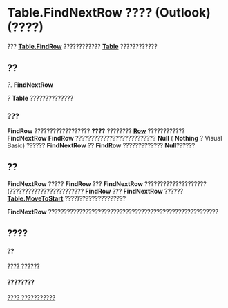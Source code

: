 
# Table.FindNextRow ???? (Outlook)(????)

???  **[Table.FindRow](5722cf58-d026-007a-558f-90b73bad920d.md)** ???????????? **[Table](0affaafd-93fe-227a-acee-e09a86cadc20.md)** ????????????


## ??

 _?_. **FindNextRow**

 _?_ **Table** ??????????????


### ???

 **FindRow** ?????????????????? **????** ???????? **[Row](06db3fa4-1649-48bf-3b86-ffdf99a47305.md)** ???????????? **FindNextRow** **FindRow** ?????????????????????????? **Null** ( **Nothing** ? Visual Basic) ?????? **FindNextRow** ?? **FindRow** ????????????? **Null**??????


## ??

 **FindNextRow** ????? **FindRow** ??? **FindNextRow** ????????????????????(???????????????????????? **FindRow** ??? **FindNextRow** ?????? **[Table.MoveToStart](af499471-dd21-9374-7399-3ce977368015.md)** ????)???????????????

 **FindNextRow** ???????????????????????????????????????????????????????


## ????


#### ??


[???? ??????](0affaafd-93fe-227a-acee-e09a86cadc20.md)
#### ????????


[???? ???????????](http://msdn.microsoft.com/library/bd9db35d-0738-22cf-a936-425d5a0ead87%28Office.15%29.aspx)